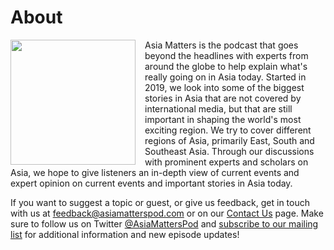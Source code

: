 # About

<html>
<head>
<style>
img {
  float: left;
}
</style>
</head>
<body>

<p><img src="https://user-images.githubusercontent.com/67763587/90699985-7dcfb900-e239-11ea-954c-50d82fcd9181.jpg"
 style="width:200px;height:200px;margin-right:15px;">
Asia Matters is the podcast that goes beyond the headlines with experts from around the globe to help explain what's really going on in Asia today. Started in 2019, we look into some of the biggest stories in Asia that are not covered by international media, but that are still important in shaping the world's most exciting region. We try to cover different regions of Asia, primarily East, South and Southeast Asia. Through our discussions with prominent experts and scholars on Asia, we hope to give listeners an in-depth view of current events and expert opinion on current events and important stories in Asia today. 

If you want to suggest a topic or guest, or give us feedback, get in touch with us at feedback@asiamatterspod.com or on our [Contact Us](/contact) page. Make sure to follow us on Twitter [@AsiaMattersPod](https://twitter.com/AsiaMattersPod) and [subscribe to our mailing list](http://eepurl.com/ha1Ran) for additional information and new episode updates! </p>

</body>
</html>


